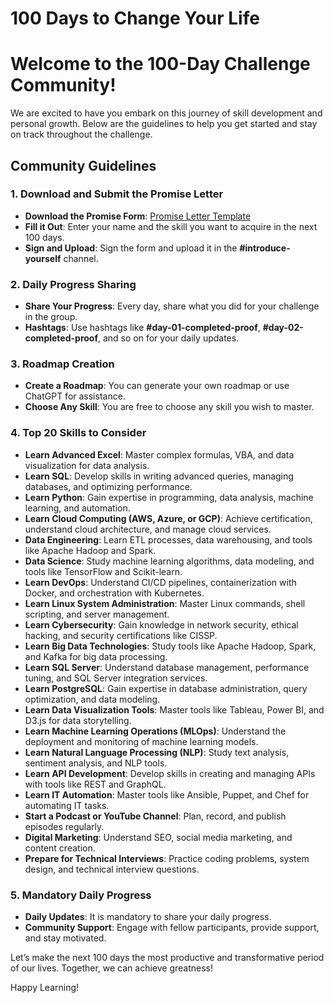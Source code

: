# 100 Days to Change Your Life

# Welcome to the 100-Day Challenge Community!

We are excited to have you embark on this journey of skill development and personal growth. Below are the guidelines to help you get started and stay on track throughout the challenge.

## Community Guidelines

### 1. Download and Submit the Promise Letter
- **Download the Promise Form**: [Promise Letter Template](link)
- **Fill it Out**: Enter your name and the skill you want to acquire in the next 100 days.
- **Sign and Upload**: Sign the form and upload it in the **#introduce-yourself** channel.

### 2. Daily Progress Sharing
- **Share Your Progress**: Every day, share what you did for your challenge in the group.
- **Hashtags**: Use hashtags like **#day-01-completed-proof**, **#day-02-completed-proof**, and so on for your daily updates.

### 3. Roadmap Creation
- **Create a Roadmap**: You can generate your own roadmap or use ChatGPT for assistance.
- **Choose Any Skill**: You are free to choose any skill you wish to master.

### 4. Top 20 Skills to Consider
- **Learn Advanced Excel**: Master complex formulas, VBA, and data visualization for data analysis.
- **Learn SQL**: Develop skills in writing advanced queries, managing databases, and optimizing performance.
- **Learn Python**: Gain expertise in programming, data analysis, machine learning, and automation.
- **Learn Cloud Computing (AWS, Azure, or GCP)**: Achieve certification, understand cloud architecture, and manage cloud services.
- **Data Engineering**: Learn ETL processes, data warehousing, and tools like Apache Hadoop and Spark.
- **Data Science**: Study machine learning algorithms, data modeling, and tools like TensorFlow and Scikit-learn.
- **Learn DevOps**: Understand CI/CD pipelines, containerization with Docker, and orchestration with Kubernetes.
- **Learn Linux System Administration**: Master Linux commands, shell scripting, and server management.
- **Learn Cybersecurity**: Gain knowledge in network security, ethical hacking, and security certifications like CISSP.
- **Learn Big Data Technologies**: Study tools like Apache Hadoop, Spark, and Kafka for big data processing.
- **Learn SQL Server**: Understand database management, performance tuning, and SQL Server integration services.
- **Learn PostgreSQL**: Gain expertise in database administration, query optimization, and data modeling.
- **Learn Data Visualization Tools**: Master tools like Tableau, Power BI, and D3.js for data storytelling.
- **Learn Machine Learning Operations (MLOps)**: Understand the deployment and monitoring of machine learning models.
- **Learn Natural Language Processing (NLP)**: Study text analysis, sentiment analysis, and NLP tools.
- **Learn API Development**: Develop skills in creating and managing APIs with tools like REST and GraphQL.
- **Learn IT Automation**: Master tools like Ansible, Puppet, and Chef for automating IT tasks.
- **Start a Podcast or YouTube Channel**: Plan, record, and publish episodes regularly.
- **Digital Marketing**: Understand SEO, social media marketing, and content creation.
- **Prepare for Technical Interviews**: Practice coding problems, system design, and technical interview questions.

### 5. Mandatory Daily Progress
- **Daily Updates**: It is mandatory to share your daily progress.
- **Community Support**: Engage with fellow participants, provide support, and stay motivated.

Let’s make the next 100 days the most productive and transformative period of our lives. Together, we can achieve greatness!

Happy Learning!
